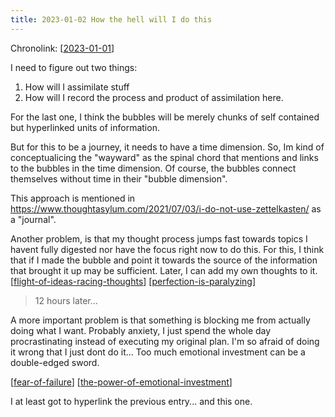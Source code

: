 ```yaml
---
title: 2023-01-02 How the hell will I do this
---
```


Chronolink: [[2023-01-01]]

I need to figure out two things:

1. How will I assimilate stuff
1. How will I record the process and product of assimilation here.

For the last one, I think the bubbles will be merely chunks of self contained but hyperlinked units of information.

But for this to be a journey, it needs to have a time dimension. So, Im kind of conceptualicing the "wayward" as the spinal chord that mentions and links to the bubbles in the time dimension. Of course, the bubbles connect themselves without time in their "bubble dimension".

This approach is mentioned in https://www.thoughtasylum.com/2021/07/03/i-do-not-use-zettelkasten/ as a "journal".

Another problem, is that my thought process jumps fast towards topics I havent fully digested nor have the focus right now to do this. For this, I think that if I made the bubble and point it towards the source of the information that brought it up may be sufficient. Later, I can add my own thoughts to it.
[[flight-of-ideas-racing-thoughts]]
[[perfection-is-paralyzing]]

> 12 hours later...

A more important problem is that something is blocking me from actually doing what I want. Probably anxiety, I just spend the whole day procrastinating instead of executing my original plan. I'm so afraid of doing it wrong that I just dont do it... Too much emotional investment can be a double-edged sword.

[[fear-of-failure]] [[the-power-of-emotional-investment]]

I at least got to hyperlink the previous entry... and this one.


[//begin]: # "Autogenerated link references for markdown compatibility"
[2023-01-01]: ./../wayward/2023-01-01 "2023-01-01"
[fear-of-failure]: ./../uncategorized/fear-of-failure "fear-of-failure"
[flight-of-ideas-racing-thoughts]: ./../uncategorized/flight-of-ideas-racing-thoughts "flight-of-ideas-racing-thoughts"
[perfection-is-paralyzing]: ./../uncategorized/perfection-is-paralyzing "perfection-is-paralyzing"
[the-power-of-emotional-investment]: ./../uncategorized/the-power-of-emotional-investment "the-power-of-emotional-investment"
[//end]: # "Autogenerated link references"
